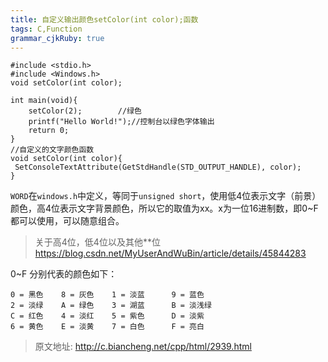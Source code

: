 ```yaml
---
title: 自定义输出颜色setColor(int color);函数
tags: C,Function
grammar_cjkRuby: true
---
```

```c?linenums
#include <stdio.h>
#include <Windows.h>
void setColor(int color);

int main(void){
    setColor(2);        //绿色
    printf("Hello World!");//控制台以绿色字体输出
    return 0;
}
//自定义的文字颜色函数   
void setColor(int color){
 SetConsoleTextAttribute(GetStdHandle(STD_OUTPUT_HANDLE), color);
}
```
`WORD`在`windows.h`中定义，等同于`unsigned short`，使用低4位表示文字（前景）颜色，高4位表示文字背景颜色，所以它的取值为xx。x为一位16进制数，即0~F都可以使用，可以随意组合。

>关于高4位，低4位以及其他**位 https://blog.csdn.net/MyUserAndWuBin/article/details/45844283



0~F 分别代表的颜色如下：
```
0 = 黑色    8 = 灰色    1 = 淡蓝      9 = 蓝色
2 = 淡绿    A = 绿色    3 = 湖蓝      B = 淡浅绿  
C = 红色    4 = 淡红    5 = 紫色      D = 淡紫  
6 = 黄色    E = 淡黄    7 = 白色      F = 亮白
```
>原文地址: http://c.biancheng.net/cpp/html/2939.html